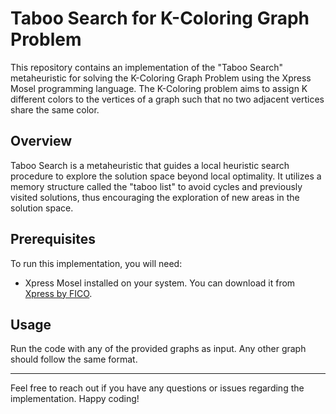# Taboo Search for K-Coloring Graph Problem

This repository contains an implementation of the "Taboo Search" metaheuristic for solving the K-Coloring Graph Problem using the Xpress Mosel programming language. The K-Coloring problem aims to assign K different colors to the vertices of a graph such that no two adjacent vertices share the same color.

## Overview

Taboo Search is a metaheuristic that guides a local heuristic search procedure to explore the solution space beyond local optimality. It utilizes a memory structure called the "taboo list" to avoid cycles and previously visited solutions, thus encouraging the exploration of new areas in the solution space.

## Prerequisites

To run this implementation, you will need:

- Xpress Mosel installed on your system. You can download it from [Xpress by FICO](https://www.fico.com/en/products/fico-xpress-optimization).

## Usage

Run the code with any of the provided graphs as input. Any other graph should follow the same format. 

---

Feel free to reach out if you have any questions or issues regarding the implementation. Happy coding!
